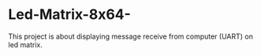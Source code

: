 # Led-Matrix-8x64-
This project is about displaying message receive from computer (UART) on led matrix. 

